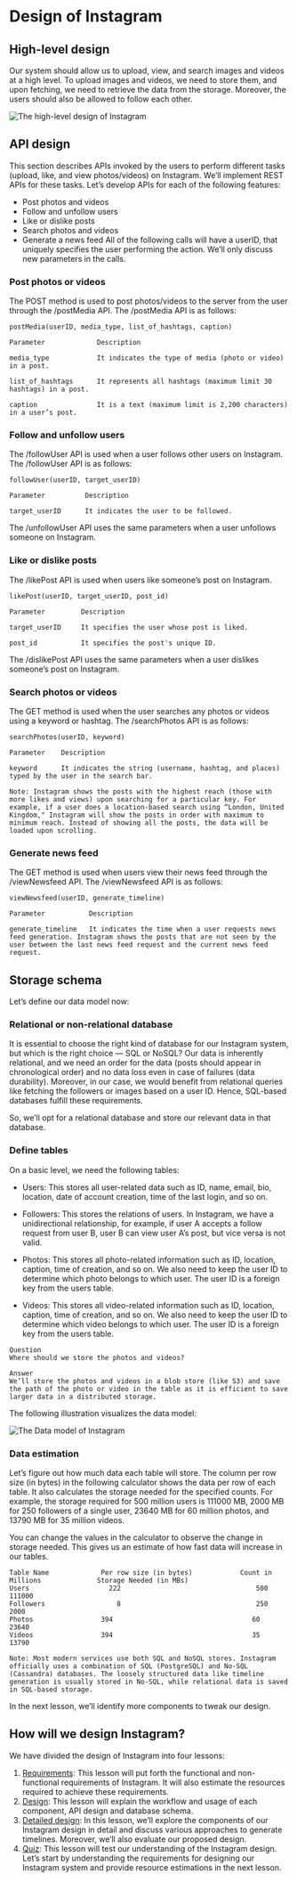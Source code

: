 # Design of Instagram
## High-level design
Our system should allow us to upload, view, and search images and videos at a high level. To upload images and videos, we need to store them, and upon fetching, we need to retrieve the data from the storage. Moreover, the users should also be allowed to follow each other.

![The high-level design of Instagram](./hld.jpg)

## API design
This section describes APIs invoked by the users to perform different tasks (upload, like, and view photos/videos) on Instagram. We’ll implement REST APIs for these tasks. Let’s develop APIs for each of the following features:

- Post photos and videos
- Follow and unfollow users
- Like or dislike posts
- Search photos and videos
- Generate a news feed
All of the following calls will have a userID, that uniquely specifies the user performing the action. We’ll only discuss new parameters in the calls.

### Post photos or videos
The POST method is used to post photos/videos to the server from the user through the /postMedia API. The /postMedia API is as follows:
```
postMedia(userID, media_type, list_of_hashtags, caption)
```

```
Parameter             Description

media_type            It indicates the type of media (photo or video) in a post.

list_of_hashtags      It represents all hashtags (maximum limit 30 hashtags) in a post.

caption               It is a text (maximum limit is 2,200 characters) in a user’s post.
```
### Follow and unfollow users
The /followUser API is used when a user follows other users on Instagram. The /followUser API is as follows:
```
followUser(userID, target_userID)
```

```
Parameter          Description

target_userID      It indicates the user to be followed.
````
The /unfollowUser API uses the same parameters when a user unfollows someone on Instagram.

### Like or dislike posts
The /likePost API is used when users like someone’s post on Instagram.
```
likePost(userID, target_userID, post_id)
```

```
Parameter         Description

target_userID     It specifies the user whose post is liked.

post_id           It specifies the post's unique ID.
```
The /dislikePost API uses the same parameters when a user dislikes someone’s post on Instagram.


### Search photos or videos
The GET method is used when the user searches any photos or videos using a keyword or hashtag. The /searchPhotos API is as follows:
```
searchPhotos(userID, keyword)
```

```
Parameter    Description

keyword      It indicates the string (username, hashtag, and places) typed by the user in the search bar.
```

```
Note: Instagram shows the posts with the highest reach (those with more likes and views) upon searching for a particular key. For example, if a user does a location-based search using “London, United Kingdom," Instagram will show the posts in order with maximum to minimum reach. Instead of showing all the posts, the data will be loaded upon scrolling.
```

### Generate news feed
The GET method is used when users view their news feed through the /viewNewsfeed API. The /viewNewsfeed API is as follows:
```
viewNewsfeed(userID, generate_timeline)
```

```
Parameter           Description

generate_timeline   It indicates the time when a user requests news feed generation. Instagram shows the posts that are not seen by the user between the last news feed request and the current news feed request.
```


## Storage schema
Let’s define our data model now:

### Relational or non-relational database
It is essential to choose the right kind of database for our Instagram system, but which is the right choice — SQL or NoSQL? Our data is inherently relational, and we need an order for the data (posts should appear in chronological order) and no data loss even in case of failures (data durability). Moreover, in our case, we would benefit from relational queries like fetching the followers or images based on a user ID. Hence, SQL-based databases fulfill these requirements.

So, we’ll opt for a relational database and store our relevant data in that database.


### Define tables
On a basic level, we need the following tables:

- Users: This stores all user-related data such as ID, name, email, bio, location, date of account creation, time of the last login, and so on.

- Followers: This stores the relations of users. In Instagram, we have a unidirectional relationship, for example, if user A accepts a follow request from user B, user B can view user A’s post, but vice versa is not valid.

- Photos: This stores all photo-related information such as ID, location, caption, time of creation, and so on. We also need to keep the user ID to determine which photo belongs to which user. The user ID is a foreign key from the users table.

- Videos: This stores all video-related information such as ID, location, caption, time of creation, and so on. We also need to keep the user ID to determine which video belongs to which user. The user ID is a foreign key from the users table.

```
Question
Where should we store the photos and videos?

Answer
We’ll store the photos and videos in a blob store (like S3) and save the path of the photo or video in the table as it is efficient to save larger data in a distributed storage.
```
The following illustration visualizes the data model:

![The Data model of Instagram](./model.jpg)

### Data estimation

Let’s figure out how much data each table will store. The column per row size (in bytes) in the following calculator shows the data per row of each table. It also calculates the storage needed for the specified counts. For example, the storage required for 500 million users is 111000 MB, 2000 MB for 250 followers of a single user, 23640 MB for 60 million photos, and 13790 MB for 35 million videos.

You can change the values in the calculator to observe the change in storage needed. This gives us an estimate of how fast data will increase in our tables.

```
Table Name             Per row size (in bytes)            Count in Millions              Storage Needed (in MBs)
Users	                 222                                  500	                          111000
Followers	               8                                  250                             2000
Photos                 394                                   60	                          23640
Videos	               394                                   35                           13790
```

```
Note: Most modern services use both SQL and NoSQL stores. Instagram officially uses a combination of SQL (PostgreSQL) and No-SQL (Cassandra) databases. The loosely structured data like timeline generation is usually stored in No-SQL, while relational data is saved in SQL-based storage.
```
In the next lesson, we’ll identify more components to tweak our design.


## How will we design Instagram?
We have divided the design of Instagram into four lessons:

1. [Requirements](../Requirements%20of%20Instagram’s%20Design/): This lesson will put forth the functional and non-functional requirements of Instagram. It will also estimate the resources required to achieve these requirements.
2. [Design](../Design%20of%20Instagram/): This lesson will explain the workflow and usage of each component, API design and database schema.
3. [Detailed design](../Detailed%20Design%20of%20Instagram/): In this lesson, we’ll explore the components of our Instagram design in detail and discuss various approaches to generate timelines. Moreover, we’ll also evaluate our proposed design.
4. [Quiz](../Quiz%20on%20Instagram’s%20Design/): This lesson will test our understanding of the Instagram design.
Let’s start by understanding the requirements for designing our Instagram system and provide resource estimations in the next lesson.
